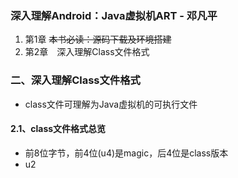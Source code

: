 ### 深入理解Android：Java虚拟机ART - 邓凡平
1. 第1章  ~~本书必读：源码下载及环境搭建~~
2. 第2章　深入理解Class文件格式

### 二、深入理解Class文件格式
- class文件可理解为Java虚拟机的可执行文件

#### 2.1、class文件格式总览
- 前8位字节，前4位(u4)是magic，后4位是class版本
- u2